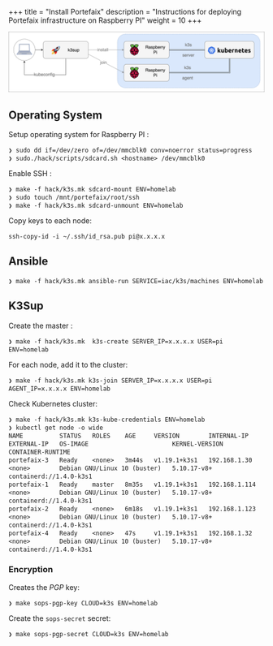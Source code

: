 +++
title = "Install Portefaix"
description = "Instructions for deploying Portefaix infrastructure on Raspberry PI"
weight = 10
+++

<img src="/docs/images/portefaix_homelab_infra.png"
 alt="Portefaix infrastructure"
 class="mt-3 mb-3 border border-info rounded">

<a id="os"/></a>

## Operating System

Setup operating system for Raspberry PI :

```shell
❯ sudo dd if=/dev/zero of=/dev/mmcblk0 conv=noerror status=progress
❯ sudo./hack/scripts/sdcard.sh <hostname> /dev/mmcblk0
```

Enable SSH :

```shell
❯ make -f hack/k3s.mk sdcard-mount ENV=homelab
❯ sudo touch /mnt/portefaix/root/ssh
❯ make -f hack/k3s.mk sdcard-unmount ENV=homelab
```

Copy keys to each node:

```shell
ssh-copy-id -i ~/.ssh/id_rsa.pub pi@x.x.x.x
```

## Ansible

```shell
❯ make -f hack/k3s.mk ansible-run SERVICE=iac/k3s/machines ENV=homelab
```

## K3Sup

Create the master :

```shell
❯ make -f hack/k3s.mk  k3s-create SERVER_IP=x.x.x.x USER=pi ENV=homelab
```

For each node, add it to the cluster:

```shell
❯ make -f hack/k3s.mk k3s-join SERVER_IP=x.x.x.x USER=pi AGENT_IP=x.x.x.x ENV=homelab
```

Check Kubernetes cluster:

```shell
❯ make -f hack/k3s.mk k3s-kube-credentials ENV=homelab
❯ kubectl get node -o wide
NAME          STATUS   ROLES    AGE     VERSION        INTERNAL-IP     EXTERNAL-IP   OS-IMAGE                       KERNEL-VERSION   CONTAINER-RUNTIME
portefaix-3   Ready    <none>   3m44s   v1.19.1+k3s1   192.168.1.30    <none>        Debian GNU/Linux 10 (buster)   5.10.17-v8+      containerd://1.4.0-k3s1
portefaix-1   Ready    master   8m35s   v1.19.1+k3s1   192.168.1.114   <none>        Debian GNU/Linux 10 (buster)   5.10.17-v8+      containerd://1.4.0-k3s1
portefaix-2   Ready    <none>   6m18s   v1.19.1+k3s1   192.168.1.123   <none>        Debian GNU/Linux 10 (buster)   5.10.17-v8+      containerd://1.4.0-k3s1
portefaix-4   Ready    <none>   47s     v1.19.1+k3s1   192.168.1.32    <none>        Debian GNU/Linux 10 (buster)   5.10.17-v8+      containerd://1.4.0-k3s1
```

### Encryption

Creates the *PGP* key:

```shell
❯ make sops-pgp-key CLOUD=k3s ENV=homelab
```

Create the `sops-secret` secret:

```shell
❯ make sops-pgp-secret CLOUD=k3s ENV=homelab
```
